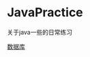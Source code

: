 # JavaPractice
关于java一些的日常练习


[数据库](https://github.com/ZHoodLum/JavaPractice/blob/master/%E6%95%B0%E6%8D%AE%E5%BA%93.md)
